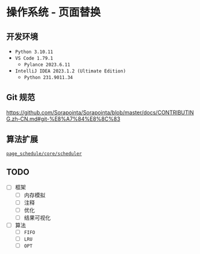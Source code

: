 # 操作系统 - 页面替换

## 开发环境

- `Python 3.10.11`
- `VS Code 1.79.1`
  - `Pylance 2023.6.11`
- `IntelliJ IDEA 2023.1.2 (Ultimate Edition)`
  - `Python 231.9011.34`

## Git 规范

<https://github.com/Sorapointa/Sorapointa/blob/master/docs/CONTRIBUTING.zh-CN.md#git-%E8%A7%84%E8%8C%83>

## 算法扩展

[`page_schedule/core/scheduler`](page_schedule/core/scheduler)

## TODO

- [ ] 框架
  - [ ] 内存模拟
  - [ ] 注释
  - [ ] 优化
  - [ ] 结果可视化
- [ ] 算法
  - [ ] `FIFO`
  - [ ] `LRU`
  - [ ] `OPT`
